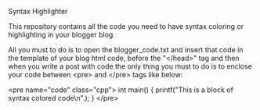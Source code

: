 Syntax Highlighter

This repository contains all the code you need to have syntax coloring or highlighting in your blogger blog.

All you must to do is to open the blogger_code.txt and insert that code in the template of your blog html code,
before the "&lt;/head&gt;" tag and then when you write a post with code the only thing you must to do is to enclose your
code between &lt;pre&gt; and &lt;/pre&gt; tags like below:

&lt;pre name="code" class="cpp"&gt;
int main()
{
	printf("This is a block of syntax colored code\n".);
}
&lt;/pre&gt;